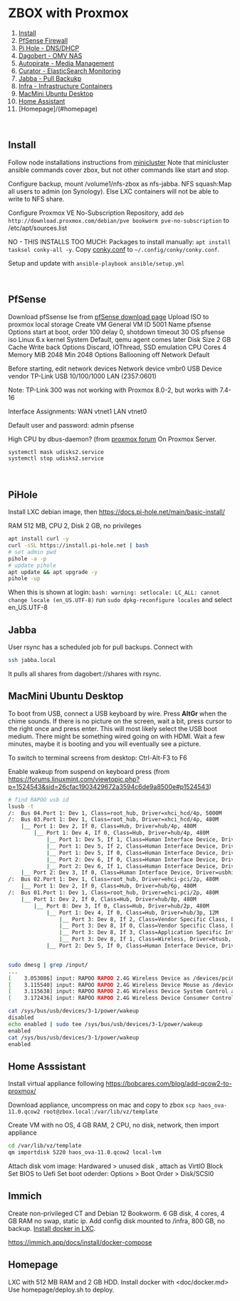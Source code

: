 # ZBOX with Proxmox

1. [Install](#install)
2. [PfSense Firewall](#pfsense)
3. [Pi Hole - DNS/DHCP](#pihole)
4. [Dagobert - OMV NAS](docs/dagobert.md)
5. [Autopirate - Media Management](docs/autopirate.md)
6. [Curator - ElasticSearch Monitoring](docs/curator.md)
7. [Jabba - Pull Backukp](#jabba)
8. [Infra - Infrastructure Containers](docs/infra.md)
9. [MacMini Ubuntu Desktop](#MacMini)
10. [Home Assistant](#home-assistant)
11. [Homepage]/(#homepage)


</br>

## Install

Follow node installations instructions from [minicluster](../minicluster/docs/Installation.md)
Note that minicluster ansible commands cover zbox, but not other commands like start and stop.

Configure backup, mount /volume1/nfs-zbox as nfs-jabba. NFS squash:Map all users to admin (on Synology). Else LXC containers will not be able to write to NFS share.


Configure Proxmox VE No-Subscription Repository, add
```deb http://download.proxmox.com/debian/pve bookworm pve-no-subscription``` to /etc/apt/sources.list

NO - THIS INSTALLS TOO MUCH: Packages to install manually: ```apt install tasksel conky-all -y```.
Copy [conky.conf](files/conky.conf) to ```~/.config/conky/conky.conf```.

Setup and update with ```ansible-playbook ansible/setup.yml```


</br>

## PfSense

Download pfSsense Ise from [pfSense download page](https://www.pfsense.org/download/)
Upload ISO to proxmox local storage
Create VM
    General
        VM ID   5001
        Name    pfsense
        Options start at boot, order 100 delay 0, shotdown timeout 30
    OS
        pfsense iso
        Linux 6.x kernel
    System      Default, qemu agent comes later
    Disk
        Size    2 GB
        Cache   Write back
        Options Discard, IOThread, SSD emulation
    CPU         Cores   4
    Memory
        MiB     2048
        Min     2048
        Options Ballooning off
    Network     Default

Before starting, edit network devices
    Network device vmbr0
    USB Device vendor TP-Link USB 10/100/1000 LAN (2357:0601)

Note: TP-Link 300 was not working with Proxmox 8.0-2, but works with 7.4-16

Interface Assignments:
    WAN vtnet1
    LAN vtnet0

Default user and password: admin pfsense

High CPU by dbus-daemon? (from [proxmox forum](https://forum.proxmox.com/threads/udev-malfunction-udisksd-high-cpu-load.99169/) On Proxmox Server.

```bash
systemctl mask udisks2.service
systemctl stop udisks2.service
```

</br>

## PiHole

Install LXC debian image, then  <https://docs.pi-hole.net/main/basic-install/>

RAM 512 MB, CPU 2, Disk 2 GB, no privileges

```bash
apt install curl -y
curl -sSL https://install.pi-hole.net | bash
# set admin pwd
pihole -a -p
# update pihole
apt update && apt upgrade -y
pihole -up
```

When this is shown at login: ```bash: warning: setlocale: LC_ALL: cannot change locale (en_US.UTF-8)```
run ```sudo dpkg-reconfigure locales``` and select en_US.UTF-8

## Jabba

User rsync has a scheduled job for pull backups. Connect with 

```bash
ssh jabba.local
```

It pulls all shares from dagobert://shares with rsync. 


## MacMini Ubuntu Desktop

To boot from USB, connect a USB keyboard by wire. Press __AltGr__ when the chime sounds. If there is no picture on the screen, wait a bit, press cursor to the right once and press enter. This will most likely select the USB boot medium. There might be something wired going on with HDMI. Wait a few minutes, maybe it is booting and you will eventually see a picture. 

To switch to terminal screens from desktop: Ctrl-Alt-F3 to F6

Enable wakeup from suspend on keyboard press (from <https://forums.linuxmint.com/viewtopic.php?p=1524543&sid=26cfac1903429672a3594c6de9a8500e#p1524543>)

```bash
# find RAPOO usb id
lsusb -t
/:  Bus 04.Port 1: Dev 1, Class=root_hub, Driver=xhci_hcd/4p, 5000M
/:  Bus 03.Port 1: Dev 1, Class=root_hub, Driver=xhci_hcd/4p, 480M
    |__ Port 1: Dev 2, If 0, Class=Hub, Driver=hub/4p, 480M
        |__ Port 1: Dev 4, If 0, Class=Hub, Driver=hub/4p, 480M
            |__ Port 1: Dev 5, If 1, Class=Human Interface Device, Driver=usbhid, 12M
            |__ Port 1: Dev 5, If 2, Class=Human Interface Device, Driver=usbhid, 12M
            |__ Port 1: Dev 5, If 0, Class=Human Interface Device, Driver=usbhid, 12M
            |__ Port 2: Dev 6, If 0, Class=Human Interface Device, Driver=usbhid, 12M
            |__ Port 2: Dev 6, If 1, Class=Human Interface Device, Driver=usbhid, 12M
    |__ Port 2: Dev 3, If 0, Class=Human Interface Device, Driver=usbhid, 12M
/:  Bus 02.Port 1: Dev 1, Class=root_hub, Driver=ehci-pci/2p, 480M
    |__ Port 1: Dev 2, If 0, Class=Hub, Driver=hub/6p, 480M
/:  Bus 01.Port 1: Dev 1, Class=root_hub, Driver=ehci-pci/2p, 480M
    |__ Port 1: Dev 2, If 0, Class=Hub, Driver=hub/8p, 480M
        |__ Port 8: Dev 3, If 0, Class=Hub, Driver=hub/2p, 480M
            |__ Port 1: Dev 4, If 0, Class=Hub, Driver=hub/3p, 12M
                |__ Port 3: Dev 8, If 2, Class=Vendor Specific Class, Driver=btusb, 12M
                |__ Port 3: Dev 8, If 0, Class=Vendor Specific Class, Driver=btusb, 12M
                |__ Port 3: Dev 8, If 3, Class=Application Specific Interface, Driver=, 12M
                |__ Port 3: Dev 8, If 1, Class=Wireless, Driver=btusb, 12M
            |__ Port 2: Dev 5, If 0, Class=Human Interface Device, Driver=usbhid, 1.5M


sudo dmesg | grep /input/
...
[    3.053086] input: RAPOO RAPOO 2.4G Wireless Device as /devices/pci0000:00/0000:00:14.0/usb3/3-1/3-1.1/3-1.1.2/3-1.1.2:1.0/0003:24AE:2000.0008/input/input11
[    3.115540] input: RAPOO RAPOO 2.4G Wireless Device Mouse as /devices/pci0000:00/0000:00:14.0/usb3/3-1/3-1.1/3-1.1.2/3-1.1.2:1.1/0003:24AE:2000.0009/input/input12
[    3.115638] input: RAPOO RAPOO 2.4G Wireless Device System Control as /devices/pci0000:00/0000:00:14.0/usb3/3-1/3-1.1/3-1.1.2/3-1.1.2:1.1/0003:24AE:2000.0009/input/input13
[    3.172436] input: RAPOO RAPOO 2.4G Wireless Device Consumer Control as /devices/pci0000:00/0000:00:14.0/usb3/3-1/3-1.1/3-1.1.2/3-1.1.2:1.1/0003:24AE:2000.0009/input/input14

cat /sys/bus/usb/devices/3-1/power/wakeup
disabled
echo enabled | sudo tee /sys/bus/usb/devices/3-1/power/wakeup
enabled
cat /sys/bus/usb/devices/3-1/power/wakeup
enabled
```

## Home Asssistant

Install virtual appliance following <https://bobcares.com/blog/add-qcow2-to-proxmox/>

Download appliance, uncompress on mac and copy to zbox ```scp haos_ova-11.0.qcow2 root@zbox.local:/var/lib/vz/template```

Create VM with no OS, 4 GB RAM, 2 CPU, no disk,  network, then import appliance

```bash
cd /var/lib/vz/template
qm importdisk 5220 haos_ova-11.0.qcow2 local-lvm
```

Attach disk vom image: Hardwared > unused disk , attach as VirtIO Block
Set BIOS to Uefi
Set boot oderder: Options > Boot Order > Disk/SCSI0


## Immich

Create non-privileged CT and Debian 12 Bookworm. 6 GB disk, 4 cores, 4 GB RAM no swap, static ip. Add config disk mounted to /infra, 800 GB, no backup. [Install docker in LXC](docker.md).

<https://immich.app/docs/install/docker-compose>


## Homepage

LXC with 512 MB RAM and 2 GB HDD. Install docker with <doc/docker.md>
Use homepage/deploy.sh to deploy. 


